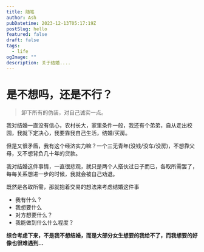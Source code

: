 ```yaml
---
title: 随笔
author: Ash
pubDatetime: 2023-12-13T05:17:19Z
postSlug: hello
featured: false
draft: false
tags:
  - life
ogImage: ""
description: 关于结婚....
---
```

# 是不想吗，还是不行？

> 卸下所有的伪装，对自己诚实一点。

我对结婚一直没有信心，农村长大，家里条件一般，我还有个弟弟，自从走出校园，我就下定决心，我要靠我自己生活，结婚/买房。

但是又很矛盾，我有这个经济实力嘛？一个三无青年(没钱/没车/没房)，不想靠父母，又不想背负几十年的贷款。

我对结婚这件事情，一直很悲观，就只是两个人搭伙过日子而已，各取所需罢了，每每关系想进一步的时候，我就会被自己劝退。

既然是各取所需，那就抱着交易的想法来考虑结婚这件事
- 我有什么？
- 我想要什么
- 对方想要什么？
- 我能做到什么什么程度？

**综合考虑下来，不是我不想结婚，而是大部分女生想要的我给不了，而我想要的好像也很难遇到...**

